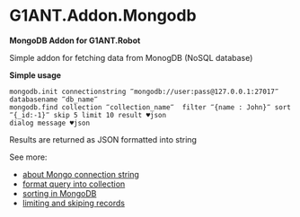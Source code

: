 # G1ANT.Addon.Mongodb

**MongoDB Addon for G1ANT.Robot**

Simple addon for fetching data from MonogDB \(NoSQL database\)

**Simple usage**

```text
mongodb.init connectionstring ‴mongodb://user:pass@127.0.0.1:27017‴ databasename ‴db_name‴
mongodb.find collection ‴collection_name‴  filter ‴{name : John}‴ sort ‴{_id:-1}‴ skip 5 limit 10 result ♥json
dialog message ♥json
```

Results are returned as JSON formatted into string

See more:  


* [about Mongo connection string](https://mongodb.github.io/mongo-java-driver/3.5/javadoc/com/mongodb/ConnectionString.html)
* [format query into collection](https://www.tutorialspoint.com/mongodb/mongodb_query_document.htm)
* [sorting in MongoDB](https://www.tutorialspoint.com/mongodb/mongodb_sort_record.htm)
* [limiting and skiping records](https://www.tutorialspoint.com/mongodb/mongodb_limit_record.htm)


